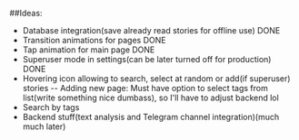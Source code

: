 ﻿##Ideas:

- Database integration(save already read stories for offline use) DONE
- Transition animations for pages DONE
- Tap animation for main page DONE 
- Superuser mode in settings(can be later turned off for production) DONE
- Hovering icon allowing to search, select at random or add(if superuser) stories
-- Adding new page: Must have option to select tags from list(write something nice dumbass), so I'll have to adjust backend lol
- Search by tags
- Backend stuff(text analysis and Telegram channel integration)(much much later)